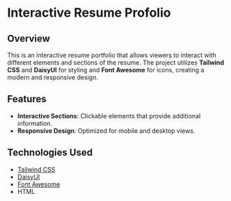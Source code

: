 # Interactive Resume Profolio
## Overview
This is an interactive resume portfolio that allows viewers to interact with different elements and sections of the resume. The project utilizes **Tailwind CSS** and **DaisyUI** for styling and **Font Awesome** for icons, creating a modern and responsive design.

## Features
- **Interactive Sections**: Clickable elements that provide additional information.
- **Responsive Design**: Optimized for mobile and desktop views.

## Technologies Used
- [Tailwind CSS](https://tailwindcss.com/)
- [DaisyUI](https://daisyui.com/)
- [Font Awesome](https://fontawesome.com/)
- HTML